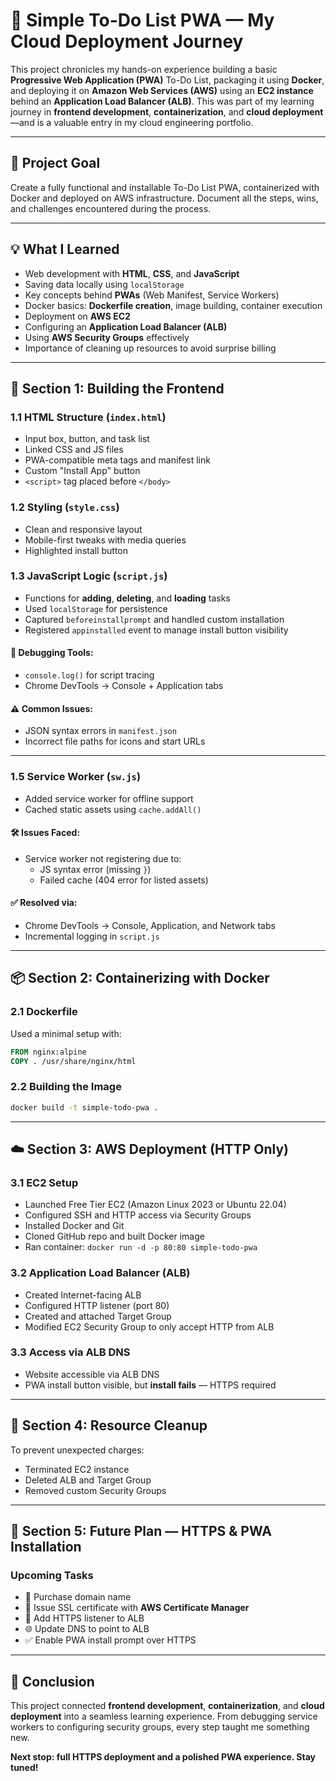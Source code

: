 # 📝 Simple To-Do List PWA — My Cloud Deployment Journey

This project chronicles my hands-on experience building a basic **Progressive Web Application (PWA)** To-Do List, packaging it using **Docker**, and deploying it on **Amazon Web Services (AWS)** using an **EC2 instance** behind an **Application Load Balancer (ALB)**. This was part of my learning journey in **frontend development**, **containerization**, and **cloud deployment**—and is a valuable entry in my cloud engineering portfolio.

---

## 🚀 Project Goal

Create a fully functional and installable To-Do List PWA, containerized with Docker and deployed on AWS infrastructure. Document all the steps, wins, and challenges encountered during the process.

---

## 💡 What I Learned

- Web development with **HTML**, **CSS**, and **JavaScript**
- Saving data locally using `localStorage`
- Key concepts behind **PWAs** (Web Manifest, Service Workers)
- Docker basics: **Dockerfile creation**, image building, container execution
- Deployment on **AWS EC2**
- Configuring an **Application Load Balancer (ALB)**
- Using **AWS Security Groups** effectively
- Importance of cleaning up resources to avoid surprise billing

---

## 🧱 Section 1: Building the Frontend

### 1.1 HTML Structure (`index.html`)
- Input box, button, and task list
- Linked CSS and JS files
- PWA-compatible meta tags and manifest link
- Custom "Install App" button
- `<script>` tag placed before `</body>`

### 1.2 Styling (`style.css`)
- Clean and responsive layout
- Mobile-first tweaks with media queries
- Highlighted install button

### 1.3 JavaScript Logic (`script.js`)
- Functions for **adding**, **deleting**, and **loading** tasks
- Used `localStorage` for persistence
- Captured `beforeinstallprompt` and handled custom installation
- Registered `appinstalled` event to manage install button visibility

#### 🔧 Debugging Tools:
- `console.log()` for script tracing
- Chrome DevTools → Console + Application tabs

#### ⚠️ Common Issues:
- JSON syntax errors in `manifest.json`
- Incorrect file paths for icons and start URLs

---

### 1.5 Service Worker (`sw.js`)
- Added service worker for offline support
- Cached static assets using `cache.addAll()`

#### 🛠 Issues Faced:
- Service worker not registering due to:
  - JS syntax error (missing `}`)
  - Failed cache (404 error for listed assets)

#### ✅ Resolved via:
- Chrome DevTools → Console, Application, and Network tabs
- Incremental logging in `script.js`

---

## 📦 Section 2: Containerizing with Docker

### 2.1 Dockerfile

Used a minimal setup with:

```dockerfile
FROM nginx:alpine
COPY . /usr/share/nginx/html
```

### 2.2 Building the Image

```bash
docker build -t simple-todo-pwa .
```

---

## ☁️ Section 3: AWS Deployment (HTTP Only)

### 3.1 EC2 Setup

- Launched Free Tier EC2 (Amazon Linux 2023 or Ubuntu 22.04)
- Configured SSH and HTTP access via Security Groups
- Installed Docker and Git
- Cloned GitHub repo and built Docker image
- Ran container: `docker run -d -p 80:80 simple-todo-pwa`

### 3.2 Application Load Balancer (ALB)

- Created Internet-facing ALB
- Configured HTTP listener (port 80)
- Created and attached Target Group
- Modified EC2 Security Group to only accept HTTP from ALB

### 3.3 Access via ALB DNS

- Website accessible via ALB DNS
- PWA install button visible, but **install fails** — HTTPS required

---

## 🧹 Section 4: Resource Cleanup

To prevent unexpected charges:

- Terminated EC2 instance
- Deleted ALB and Target Group
- Removed custom Security Groups

---

## 🔐 Section 5: Future Plan — HTTPS & PWA Installation

### Upcoming Tasks

- 🔑 Purchase domain name
- 📄 Issue SSL certificate with **AWS Certificate Manager**
- 🔄 Add HTTPS listener to ALB
- 🌐 Update DNS to point to ALB
- ✅ Enable PWA install prompt over HTTPS

---

## 📌 Conclusion

This project connected **frontend development**, **containerization**, and **cloud deployment** into a seamless learning experience. From debugging service workers to configuring security groups, every step taught me something new.

**Next stop: full HTTPS deployment and a polished PWA experience. Stay tuned!**
